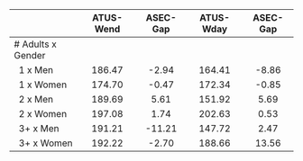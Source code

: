
|                      |    ATUS-Wend |     ASEC-Gap |    ATUS-Wday |     ASEC-Gap |
| -------------------- | :----------: | :----------: | :----------: | :----------: |
| # Adults x Gender    |              |              |              |              |
| &nbsp;&nbsp;1 x Men  |       186.47 |        -2.94 |       164.41 |        -8.86 |
| &nbsp;&nbsp;1 x Women |       174.70 |        -0.47 |       172.34 |        -0.85 |
| &nbsp;&nbsp;2 x Men  |       189.69 |         5.61 |       151.92 |         5.69 |
| &nbsp;&nbsp;2 x Women |       197.08 |         1.74 |       202.63 |         0.53 |
| &nbsp;&nbsp;3+ x Men |       191.21 |       -11.21 |       147.72 |         2.47 |
| &nbsp;&nbsp;3+ x Women |       192.22 |        -2.70 |       188.66 |        13.56 |

